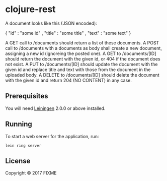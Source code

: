 # clojure-rest

A document looks like this (JSON encoded):

{
      "id" : "some id"
      , "title" : "some title"
      , "text" : "some text"
    }

A GET call to /documents should return a list of these documents.
A POST call to /documents with a documents as body shall create a new document,
 assigning a new id (ignoreing the posted one).
A GET to /documents/[ID] should return the document with the given id,
 or 404 if the document does not exist.
A PUT to /documents/[ID] should update the document with the given id 
and replace title and text with those from the document in the uploaded body.
A DELETE to /documents/[ID] should delete the document with the given id and
 return 204 (NO CONTENT) in any case.


## Prerequisites

You will need [Leiningen][] 2.0.0 or above installed.

[leiningen]: https://github.com/technomancy/leiningen

## Running

To start a web server for the application, run:

    lein ring server

## License

Copyright © 2017 FIXME
